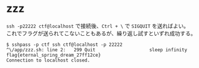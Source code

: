 # zzz

`ssh -p22222 ctf@localhost` で接続後、`Ctrl + \` で `SIGQUIT` を送ればよい。  
これでフラグが送られてこないこともあるが、繰り返し試すといずれ成功する。

```
$ sshpass -p ctf ssh ctf@localhost -p 22222
^\/app/zzz.sh: line 2:   299 Quit                    sleep infinity
flag{eternal_spring_dream_27ff12ce}
Connection to localhost closed.
```
